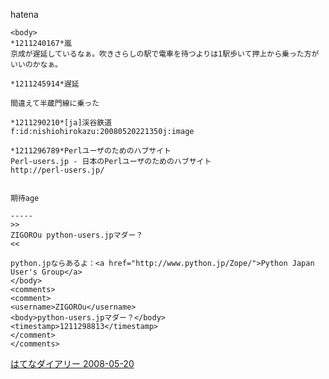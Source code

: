 
hatena

```
<body>
*1211240167*嵐
京成が遅延しているなぁ。吹きさらしの駅で電車を待つよりは1駅歩いて押上から乗った方がいいのかなぁ。

*1211245914*遅延

間違えて半蔵門線に乗った

*1211290210*[ja]渓谷鉄道
f:id:nishiohirokazu:20080520221350j:image

*1211296789*Perlユーザのためのハブサイト
Perl-users.jp - 日本のPerlユーザのためのハブサイト
http://perl-users.jp/


期待age

-----
>>
ZIGOROu python-users.jpマダー？
<<

python.jpならあるよ：<a href="http://www.python.jp/Zope/">Python Japan User's Group</a>
</body>
<comments>
<comment>
<username>ZIGOROu</username>
<body>python-users.jpマダー？</body>
<timestamp>1211298813</timestamp>
</comment>
</comments>
```


[はてなダイアリー 2008-05-20](https://nishiohirokazu.hatenadiary.org/archive/2008/05/20)